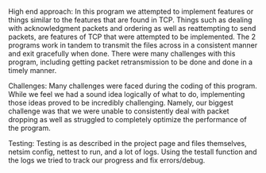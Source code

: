 High end approach: In this program we attempted to implement features or things similar to the features that are found in TCP. Things such as dealing with acknowledgment packets and ordering as well as reattempting to send packets, are features of TCP that were attempted to be implemented. The 2 programs work in tandem to transmit the files across in a consistent manner and exit gracefully when done. There were many challenges with this program, including getting packet retransmission to be done and done in a timely manner. 

Challenges: Many challenges were faced during the coding of this program. While we feel we had a sound idea logically of what to do, implementing 
those ideas proved to be incredibly challenging. Namely, our biggest challenge was that we were unable to consistently deal with packet dropping as well as
struggled to completely optimize the performance of the program.

Testing: Testing is as described in the project page and files themselves, netsim config, nettest to run,
and a lot of logs. Using the testall function and the logs we tried to track our progress and fix errors/debug. 
